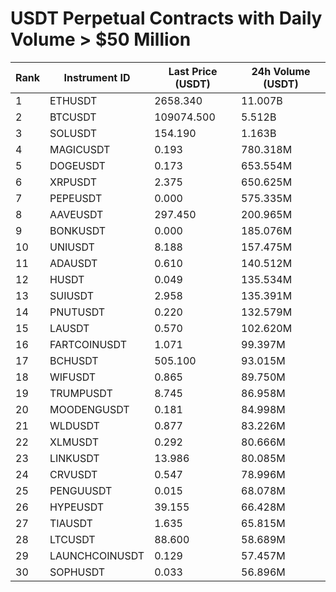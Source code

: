 # USDT Perpetual Contracts with Daily Volume > $50 Million

| Rank | Instrument ID | Last Price (USDT) | 24h Volume (USDT) |
|------|---------------|-------------------|-------------------|
| 1 | ETHUSDT | 2658.340 | 11.007B |
| 2 | BTCUSDT | 109074.500 | 5.512B |
| 3 | SOLUSDT | 154.190 | 1.163B |
| 4 | MAGICUSDT | 0.193 | 780.318M |
| 5 | DOGEUSDT | 0.173 | 653.554M |
| 6 | XRPUSDT | 2.375 | 650.625M |
| 7 | PEPEUSDT | 0.000 | 575.335M |
| 8 | AAVEUSDT | 297.450 | 200.965M |
| 9 | BONKUSDT | 0.000 | 185.076M |
| 10 | UNIUSDT | 8.188 | 157.475M |
| 11 | ADAUSDT | 0.610 | 140.512M |
| 12 | HUSDT | 0.049 | 135.534M |
| 13 | SUIUSDT | 2.958 | 135.391M |
| 14 | PNUTUSDT | 0.220 | 132.579M |
| 15 | LAUSDT | 0.570 | 102.620M |
| 16 | FARTCOINUSDT | 1.071 | 99.397M |
| 17 | BCHUSDT | 505.100 | 93.015M |
| 18 | WIFUSDT | 0.865 | 89.750M |
| 19 | TRUMPUSDT | 8.745 | 86.958M |
| 20 | MOODENGUSDT | 0.181 | 84.998M |
| 21 | WLDUSDT | 0.877 | 83.226M |
| 22 | XLMUSDT | 0.292 | 80.666M |
| 23 | LINKUSDT | 13.986 | 80.085M |
| 24 | CRVUSDT | 0.547 | 78.996M |
| 25 | PENGUUSDT | 0.015 | 68.078M |
| 26 | HYPEUSDT | 39.155 | 66.428M |
| 27 | TIAUSDT | 1.635 | 65.815M |
| 28 | LTCUSDT | 88.600 | 58.689M |
| 29 | LAUNCHCOINUSDT | 0.129 | 57.457M |
| 30 | SOPHUSDT | 0.033 | 56.896M |
